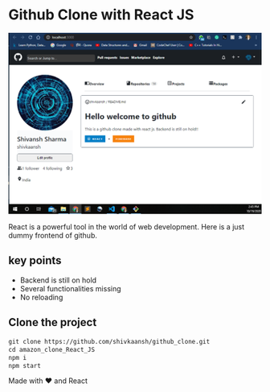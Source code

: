 # Github Clone with React JS

![main](main.png)

React is a powerful tool in the world of web development. Here is a just dummy frontend of github.

## key points

- Backend is still on hold
- Several functionalities missing
- No reloading

## Clone the project
```
git clone https://github.com/shivkaansh/github_clone.git
cd amazon_clone_React_JS
npm i
npm start
```
Made with ❤️ and React
